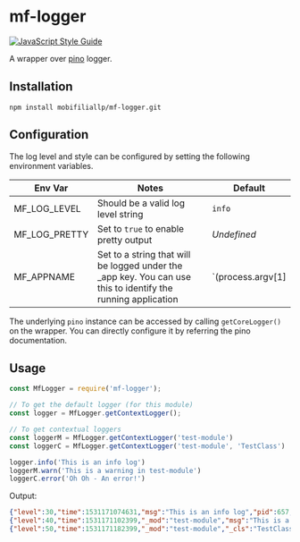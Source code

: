# mf-logger
[![JavaScript Style Guide](https://img.shields.io/badge/code_style-standard-brightgreen.svg)](https://standardjs.com)

A wrapper over [pino](https://github.com/pinojs/pino) logger.

## Installation
```
npm install mobifiliallp/mf-logger.git
```

## Configuration
The log level and style can be configured by setting the following environment variables.

| Env Var | Notes | Default |
|---|---|---|
MF_LOG_LEVEL | Should be a valid log level string | `info` |
MF_LOG_PRETTY | Set to `true` to enable pretty output | *Undefined* |
MF_APPNAME | Set to a string that will be logged under the _app key. You can use this to identify the running application | `(process.argv[1] || process.pid)`

The underlying `pino` instance can be accessed by calling `getCoreLogger()` on the wrapper. You can directly configure it by referring the pino documentation.

## Usage
```js
const MfLogger = require('mf-logger');

// To get the default logger (for this module)
const logger = MfLogger.getContextLogger();

// To get contextual loggers
const loggerM = MfLogger.getContextLogger('test-module')
const loggerC = MfLogger.getContextLogger('test-module', 'TestClass')

logger.info('This is an info log')
loggerM.warn('This is a warning in test-module')
loggerC.error('Oh Oh - An error!')
```
Output:
```JSON
{"level":30,"time":1531171074631,"msg":"This is an info log","pid":657,"hostname":"localhost","v":1}
{"level":40,"time":1531171102399,"_mod":"test-module","msg":"This is a warning in test-module","pid":657,"hostname":"localhost","a":"property","v":1}
{"level":50,"time":1531171182399,"_mod":"test-module","_cls":"TestClass","msg":"Oh Oh - An error!","pid":657,"hostname":"localhost","a":"property","v":1}
```
